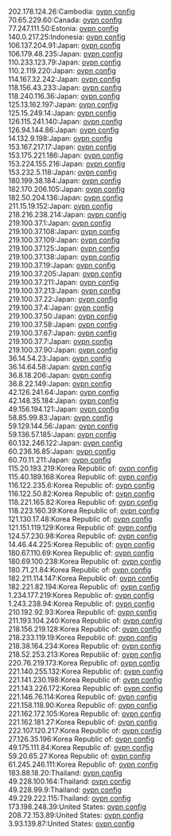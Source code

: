 202.178.124.26:Cambodia: [ovpn config](vpn/202_178_124_26.ovpn)  
70.65.229.60:Canada: [ovpn config](vpn/70_65_229_60.ovpn)  
77.247.111.50:Estonia: [ovpn config](vpn/77_247_111_50.ovpn)  
140.0.217.25:Indonesia: [ovpn config](vpn/140_0_217_25.ovpn)  
106.137.204.91:Japan: [ovpn config](vpn/106_137_204_91.ovpn)  
106.179.48.235:Japan: [ovpn config](vpn/106_179_48_235.ovpn)  
110.233.123.79:Japan: [ovpn config](vpn/110_233_123_79.ovpn)  
110.2.119.220:Japan: [ovpn config](vpn/110_2_119_220.ovpn)  
114.167.32.242:Japan: [ovpn config](vpn/114_167_32_242.ovpn)  
118.156.43.233:Japan: [ovpn config](vpn/118_156_43_233.ovpn)  
118.240.116.36:Japan: [ovpn config](vpn/118_240_116_36.ovpn)  
125.13.162.197:Japan: [ovpn config](vpn/125_13_162_197.ovpn)  
125.15.249.14:Japan: [ovpn config](vpn/125_15_249_14.ovpn)  
126.115.241.140:Japan: [ovpn config](vpn/126_115_241_140.ovpn)  
126.94.144.86:Japan: [ovpn config](vpn/126_94_144_86.ovpn)  
14.132.9.198:Japan: [ovpn config](vpn/14_132_9_198.ovpn)  
153.167.217.17:Japan: [ovpn config](vpn/153_167_217_17.ovpn)  
153.175.221.186:Japan: [ovpn config](vpn/153_175_221_186.ovpn)  
153.224.155.216:Japan: [ovpn config](vpn/153_224_155_216.ovpn)  
153.232.5.118:Japan: [ovpn config](vpn/153_232_5_118.ovpn)  
180.199.38.184:Japan: [ovpn config](vpn/180_199_38_184.ovpn)  
182.170.206.105:Japan: [ovpn config](vpn/182_170_206_105.ovpn)  
182.50.204.136:Japan: [ovpn config](vpn/182_50_204_136.ovpn)  
211.15.19.152:Japan: [ovpn config](vpn/211_15_19_152.ovpn)  
218.216.238.214:Japan: [ovpn config](vpn/218_216_238_214.ovpn)  
219.100.37.1:Japan: [ovpn config](vpn/219_100_37_1.ovpn)  
219.100.37.108:Japan: [ovpn config](vpn/219_100_37_108.ovpn)  
219.100.37.109:Japan: [ovpn config](vpn/219_100_37_109.ovpn)  
219.100.37.125:Japan: [ovpn config](vpn/219_100_37_125.ovpn)  
219.100.37.138:Japan: [ovpn config](vpn/219_100_37_138.ovpn)  
219.100.37.19:Japan: [ovpn config](vpn/219_100_37_19.ovpn)  
219.100.37.205:Japan: [ovpn config](vpn/219_100_37_205.ovpn)  
219.100.37.211:Japan: [ovpn config](vpn/219_100_37_211.ovpn)  
219.100.37.213:Japan: [ovpn config](vpn/219_100_37_213.ovpn)  
219.100.37.22:Japan: [ovpn config](vpn/219_100_37_22.ovpn)  
219.100.37.4:Japan: [ovpn config](vpn/219_100_37_4.ovpn)  
219.100.37.50:Japan: [ovpn config](vpn/219_100_37_50.ovpn)  
219.100.37.58:Japan: [ovpn config](vpn/219_100_37_58.ovpn)  
219.100.37.67:Japan: [ovpn config](vpn/219_100_37_67.ovpn)  
219.100.37.7:Japan: [ovpn config](vpn/219_100_37_7.ovpn)  
219.100.37.90:Japan: [ovpn config](vpn/219_100_37_90.ovpn)  
36.14.54.23:Japan: [ovpn config](vpn/36_14_54_23.ovpn)  
36.14.64.58:Japan: [ovpn config](vpn/36_14_64_58.ovpn)  
36.8.18.206:Japan: [ovpn config](vpn/36_8_18_206.ovpn)  
36.8.22.149:Japan: [ovpn config](vpn/36_8_22_149.ovpn)  
42.126.241.64:Japan: [ovpn config](vpn/42_126_241_64.ovpn)  
42.148.35.184:Japan: [ovpn config](vpn/42_148_35_184.ovpn)  
49.156.194.121:Japan: [ovpn config](vpn/49_156_194_121.ovpn)  
58.85.99.83:Japan: [ovpn config](vpn/58_85_99_83.ovpn)  
59.129.144.56:Japan: [ovpn config](vpn/59_129_144_56.ovpn)  
59.136.57.185:Japan: [ovpn config](vpn/59_136_57_185.ovpn)  
60.132.246.122:Japan: [ovpn config](vpn/60_132_246_122.ovpn)  
60.236.16.85:Japan: [ovpn config](vpn/60_236_16_85.ovpn)  
60.70.11.211:Japan: [ovpn config](vpn/60_70_11_211.ovpn)  
115.20.193.219:Korea Republic of: [ovpn config](vpn/115_20_193_219.ovpn)  
115.40.189.168:Korea Republic of: [ovpn config](vpn/115_40_189_168.ovpn)  
116.122.235.6:Korea Republic of: [ovpn config](vpn/116_122_235_6.ovpn)  
116.122.50.82:Korea Republic of: [ovpn config](vpn/116_122_50_82.ovpn)  
118.221.165.82:Korea Republic of: [ovpn config](vpn/118_221_165_82.ovpn)  
118.223.160.39:Korea Republic of: [ovpn config](vpn/118_223_160_39.ovpn)  
121.130.17.48:Korea Republic of: [ovpn config](vpn/121_130_17_48.ovpn)  
121.151.119.129:Korea Republic of: [ovpn config](vpn/121_151_119_129.ovpn)  
124.57.230.98:Korea Republic of: [ovpn config](vpn/124_57_230_98.ovpn)  
14.46.44.225:Korea Republic of: [ovpn config](vpn/14_46_44_225.ovpn)  
180.67.110.69:Korea Republic of: [ovpn config](vpn/180_67_110_69.ovpn)  
180.69.100.238:Korea Republic of: [ovpn config](vpn/180_69_100_238.ovpn)  
180.71.21.84:Korea Republic of: [ovpn config](vpn/180_71_21_84.ovpn)  
182.211.114.147:Korea Republic of: [ovpn config](vpn/182_211_114_147.ovpn)  
182.221.82.194:Korea Republic of: [ovpn config](vpn/182_221_82_194.ovpn)  
1.234.177.219:Korea Republic of: [ovpn config](vpn/1_234_177_219.ovpn)  
1.243.238.94:Korea Republic of: [ovpn config](vpn/1_243_238_94.ovpn)  
210.192.92.93:Korea Republic of: [ovpn config](vpn/210_192_92_93.ovpn)  
211.193.104.240:Korea Republic of: [ovpn config](vpn/211_193_104_240.ovpn)  
218.156.219.128:Korea Republic of: [ovpn config](vpn/218_156_219_128.ovpn)  
218.233.119.19:Korea Republic of: [ovpn config](vpn/218_233_119_19.ovpn)  
218.38.164.234:Korea Republic of: [ovpn config](vpn/218_38_164_234.ovpn)  
218.52.253.213:Korea Republic of: [ovpn config](vpn/218_52_253_213.ovpn)  
220.76.219.173:Korea Republic of: [ovpn config](vpn/220_76_219_173.ovpn)  
221.140.255.132:Korea Republic of: [ovpn config](vpn/221_140_255_132.ovpn)  
221.141.230.198:Korea Republic of: [ovpn config](vpn/221_141_230_198.ovpn)  
221.143.226.172:Korea Republic of: [ovpn config](vpn/221_143_226_172.ovpn)  
221.146.76.114:Korea Republic of: [ovpn config](vpn/221_146_76_114.ovpn)  
221.158.118.90:Korea Republic of: [ovpn config](vpn/221_158_118_90.ovpn)  
221.162.172.105:Korea Republic of: [ovpn config](vpn/221_162_172_105.ovpn)  
221.162.181.27:Korea Republic of: [ovpn config](vpn/221_162_181_27.ovpn)  
222.107.120.217:Korea Republic of: [ovpn config](vpn/222_107_120_217.ovpn)  
27.126.35.196:Korea Republic of: [ovpn config](vpn/27_126_35_196.ovpn)  
49.175.111.84:Korea Republic of: [ovpn config](vpn/49_175_111_84.ovpn)  
59.20.65.27:Korea Republic of: [ovpn config](vpn/59_20_65_27.ovpn)  
61.245.246.111:Korea Republic of: [ovpn config](vpn/61_245_246_111.ovpn)  
183.88.18.20:Thailand: [ovpn config](vpn/183_88_18_20.ovpn)  
49.228.100.164:Thailand: [ovpn config](vpn/49_228_100_164.ovpn)  
49.228.99.9:Thailand: [ovpn config](vpn/49_228_99_9.ovpn)  
49.229.222.115:Thailand: [ovpn config](vpn/49_229_222_115.ovpn)  
173.198.248.39:United States: [ovpn config](vpn/173_198_248_39.ovpn)  
208.72.153.89:United States: [ovpn config](vpn/208_72_153_89.ovpn)  
3.93.139.87:United States: [ovpn config](vpn/3_93_139_87.ovpn)  
